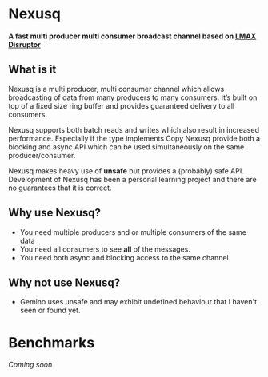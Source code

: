 # Nexusq
**A fast multi producer multi consumer broadcast channel 
based on [LMAX Disruptor](https://github.com/LMAX-Exchange/disruptor)**

## What is it
Nexusq is a multi producer, multi consumer channel which allows 
broadcasting of data from many producers to many consumers. 
It’s built on top of a fixed size ring buffer and provides guaranteed delivery to
all consumers. 

Nexusq supports both batch reads and writes which also result in increased performance. Especially if the type implements Copy
Nexusq provide both a blocking and async API which can be used simultaneously on the same producer/consumer.

Nexusq makes heavy use of **unsafe** but provides a (probably) safe API. 
Development of Nexusq has been a personal learning project and there are no guarantees that
it is correct.


## Why use Nexusq?

* You need multiple producers and or multiple consumers of the same data
* You need all consumers to see **all** of the messages.
* You need both async and blocking access to the same channel.

## Why not use Nexusq?

* Gemino uses unsafe and may exhibit undefined behaviour that I haven't seen or found yet.

# Benchmarks
*Coming soon*